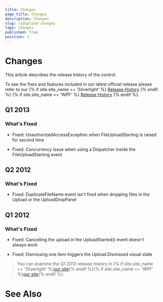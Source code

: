 ```yaml
---
title: Changes
page_title: Changes
description: Changes
slug: radupload-changes
tags: changes
published: True
position: 2
---
```


# Changes



This article describes the release history of the control.

To see the fixes and features included in our latest official release please refer to our {% if site.site_name == 'Silverlight' %} [Release History](http://www.telerik.com/support/whats-new/silverlight/release-history) {% endif %} {% if site.site_name == 'WPF' %} [Release History](http://www.telerik.com/support/whats-new/wpf/release-history) {% endif %}.


## Q1 2013

### What's Fixed

* Fixed: UnauthorizedAccessException when FileUploadStarting is raised for second time

* Fixed: Concurrency issue when using a Dispatcher inside the FileUploadStarting event

## Q2 2012

### What's Fixed

* Fixed: DuplicateFileName event isn't fired when dropping files in the Upload or the UploadDropPanel

## Q1 2012

### What's Fixed

* Fixed: Cancelling the upload in the UploadStarted() event doesn't always work

* Fixed: Dismissing one item triggers the Upload.Dismissed visual state

>You can examine the Q1 2012 release history in {% if site.site_name == 'Silverlight' %}[our site](http://www.telerik.com/products/silverlight/whats-new/release_notes/q1-2012-version-2012-1-215-271395503.aspx){% endif %}{% if site.site_name == 'WPF' %}[our site](http://www.telerik.com/products/wpf/whats-new/release-history/q1-2012-version-2012-1-215-1506305735.aspx){% endif %}.
			  

# See Also
